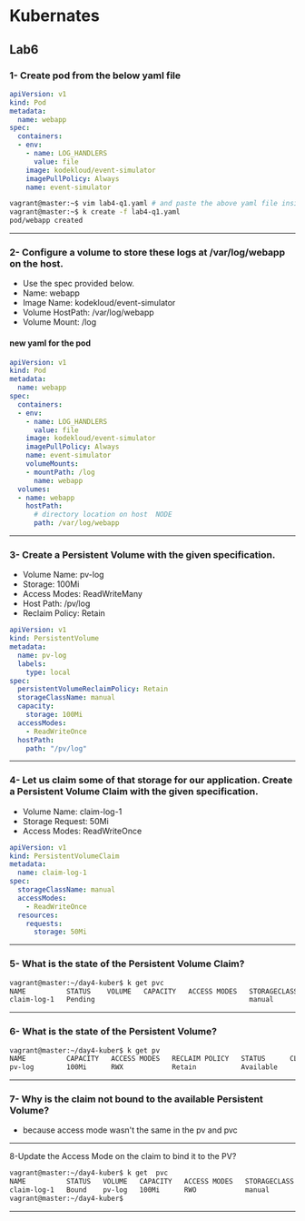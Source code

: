 # Kubernates
## Lab6

### 1- Create pod from the below yaml file
```yaml
apiVersion: v1
kind: Pod
metadata:
  name: webapp
spec:
  containers:
  - env:
    - name: LOG_HANDLERS
      value: file
    image: kodekloud/event-simulator
    imagePullPolicy: Always
    name: event-simulator
```
```bash
vagrant@master:~$ vim lab4-q1.yaml # and paste the above yaml file inside it
vagrant@master:~$ k create -f lab4-q1.yaml
pod/webapp created  
```

---
### 2- Configure a volume to store these logs at /var/log/webapp on the host.
- Use the spec provided below.
- Name: webapp
- Image Name: kodekloud/event-simulator
- Volume HostPath: /var/log/webapp
- Volume Mount: /log

#### new yaml for the pod
```yaml
apiVersion: v1
kind: Pod
metadata:
  name: webapp
spec:
  containers:
  - env:
    - name: LOG_HANDLERS
      value: file
    image: kodekloud/event-simulator
    imagePullPolicy: Always
    name: event-simulator
    volumeMounts:
    - mountPath: /log
      name: webapp
  volumes:
  - name: webapp
    hostPath:
      # directory location on host  NODE
      path: /var/log/webapp
```
----------
### 3- Create a Persistent Volume with the given specification.
- Volume Name: pv-log
- Storage: 100Mi
- Access Modes: ReadWriteMany
- Host Path: /pv/log
- Reclaim Policy: Retain

```yaml
apiVersion: v1
kind: PersistentVolume
metadata:
  name: pv-log
  labels:
    type: local
spec:
  persistentVolumeReclaimPolicy: Retain
  storageClassName: manual
  capacity:
    storage: 100Mi
  accessModes:
    - ReadWriteOnce
  hostPath:
    path: "/pv/log"
```

---
### 4- Let us claim some of that storage for our application. Create a Persistent Volume Claim with the given specification.
- Volume Name: claim-log-1
- Storage Request: 50Mi
- Access Modes: ReadWriteOnce

```yaml
apiVersion: v1
kind: PersistentVolumeClaim
metadata:
  name: claim-log-1
spec:
  storageClassName: manual
  accessModes:
    - ReadWriteOnce
  resources:
    requests:
      storage: 50Mi
```
------
### 5- What is the state of the Persistent Volume Claim?
```bash
vagrant@master:~/day4-kuber$ k get pvc
NAME          STATUS    VOLUME   CAPACITY   ACCESS MODES   STORAGECLASS   AGE
claim-log-1   Pending                                      manual         25s
```
-------
### 6- What is the state of the Persistent Volume?
```bash
vagrant@master:~/day4-kuber$ k get pv
NAME          CAPACITY   ACCESS MODES   RECLAIM POLICY   STATUS      CLAIM   STORAGECLASS    REASON   AGE
pv-log        100Mi      RWX            Retain           Available           local-storage            4m8s

```
-------
### 7- Why is the claim not bound to the available Persistent Volume?
- because access mode wasn't the same in the pv and pvc
------
8-Update the Access Mode on the claim to bind it to the PV?
```bash
vagrant@master:~/day4-kuber$ k get  pvc
NAME          STATUS   VOLUME   CAPACITY   ACCESS MODES   STORAGECLASS   AGE
claim-log-1   Bound    pv-log   100Mi      RWO            manual         5m13s
vagrant@master:~/day4-kuber$ 
```
---------
